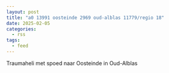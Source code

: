 ```yaml
---
layout: post
title: "a0 13991 oosteinde 2969 oud-alblas 11779/regio 18"
date: 2025-02-05
categories: 
  - rss
tags: 
  - feed
---
```


Traumaheli met spoed naar Oosteinde in Oud-Alblas
